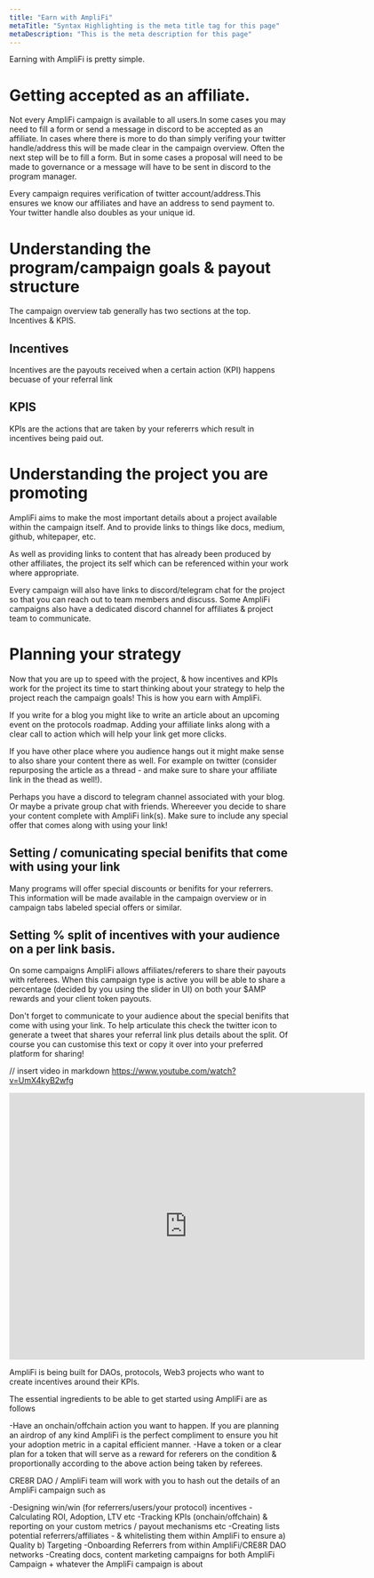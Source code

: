 ```yaml
---
title: "Earn with AmpliFi"
metaTitle: "Syntax Highlighting is the meta title tag for this page"
metaDescription: "This is the meta description for this page"
---
```

Earning with AmpliFi is pretty simple.

# Getting accepted as an affiliate.

Not every AmpliFi campaign is available to all users.In some cases you may need to fill a form or send a message in discord to be accepted as an affiliate. In cases where there is more to do than simply verifing your twitter handle/address this will be made clear in the campaign overview. Often the next step will be to fill a form. But in some cases a proposal will need to be made to governance or a message will have to be sent in discord to the program manager.

Every campaign requires verification of twitter account/address.This ensures we know our affiliates and have an address to send payment to. Your twitter handle also doubles as your unique id.

# Understanding the program/campaign goals & payout structure

The campaign overview tab generally has two sections at the top. Incentives & KPIS.

## Incentives

Incentives are the payouts received when a certain action (KPI) happens becuase of your referral link

## KPIS

KPIs are the actions that are taken by your refererrs which result in incentives being paid out.


# Understanding the project you are promoting

AmpliFi aims to make the most important details about a project available within the campaign itself. And to provide links to things like docs, medium, github, whitepaper, etc.

As well as providing links to content that has already been produced by other affiliates, the project its self which can be referenced within your work where appropriate.

Every campaign will also have links to discord/telegram chat for the project so that you can reach out to team members and discuss. Some AmpliFi campaigns also have a dedicated discord channel for affiliates & project team to communicate.

# Planning your strategy

Now that you are up to speed with the project, & how incentives and KPIs work for the project its time to start thinking about your strategy to help the project reach the campaign goals! This is how you earn with AmpliFi.

If you write for a blog you might like to write an article about an upcoming event on the protocols roadmap. Adding your affiliate links along with a clear call to action which will help your link get more clicks.

If you have other place where you audience hangs out it might make sense to also share your content there as well. For example on twitter (consider repurposing the article as a thread - and make sure to share your affiliate link in the thead as well!).

Perhaps you have a discord to telegram channel associated with your blog. Or maybe a private group chat with friends. Whereever you decide to share your content complete with AmpliFi link(s). Make sure to include any special offer that comes along with using your link!

## Setting / comunicating special benifits that come with using your link

Many programs will offer special discounts or benifits for your referrers. This information will be made available in the campaign overview or in campaign tabs labeled special offers or similar.

## Setting % split of incentives with your audience on a per link basis.

On some campaigns AmpliFi allows affiliates/referers to share their payouts with referees.
When this campaign type is active you will be able to share a percentage (decided by you using the slider in UI) on both your $AMP rewards and your client token payouts.

Don't forget to communicate to your audience about the special benifits that come with using your link. To help articulate this check the twitter icon to generate a tweet that shares your referral link plus details about the split. Of course you can customise this text or copy it over into your preferred platform for sharing!

// insert video in markdown
https://www.youtube.com/watch?v=UmX4kyB2wfg

<iframe
    width="640"
    height="480"
    src="https://www.youtube.com/embed/UmX4kyB2wfg"
    frameborder="0"
    allow="autoplay; encrypted-media"
    allowfullscreen
>
</iframe>

AmpliFi is being built for DAOs, protocols, Web3 projects who want to create incentives around their KPIs.

The essential ingredients to be able to get started using AmpliFi are as follows

-Have an onchain/offchain action you want to happen. If you are planning an airdrop of any kind AmpliFi is the perfect compliment to ensure you hit your adoption metric in a capital efficient manner.
-Have a token or a clear plan for a token that will serve as a reward for referers on the condition & proportionally according to the above action being taken by referees.


CRE8R DAO / AmpliFi team will work with you to hash out the details of an AmpliFi campaign such as

-Designing win/win (for referrers/users/your protocol) incentives
-Calculating ROI, Adoption, LTV etc
-Tracking KPIs (onchain/offchain) & reporting on your custom metrics / payout mechanisms etc
-Creating lists potential referrers/affiliates - & whitelisting them within AmpliFi to ensure a) Quality b) Targeting
-Onboarding Referrers from within AmpliFi/CRE8R DAO networks
-Creating docs, content marketing campaigns for both AmpliFi Campaign + whatever the AmpliFi campaign is about


